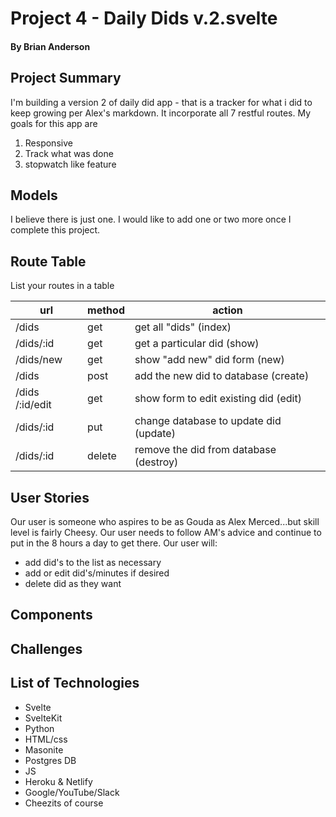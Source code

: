 # Project 4 - Daily Dids v.2.svelte
#### By Brian Anderson

## Project Summary

I'm building a version 2 of daily did app - that is a tracker for what i did to keep growing per Alex's markdown.  It incorporate all 7 restful routes.  My goals for this app are
1. Responsive 
2. Track what was done
3. stopwatch like feature

## Models

I believe there is just one.  I would like to add one or two more once I complete this project.

## Route Table

List your routes in a table

| url | method | action |
|-----|--------|--------|
| /dids | get | get all "dids" (index)|
| /dids/:id | get | get a particular did (show)|
| /dids/new | get | show "add new" did form  (new)|
| /dids | post | add the new did to database (create)|
| /dids /:id/edit| get | show form to edit existing did  (edit)|
| /dids/:id | put | change database to update did (update)|
| /dids/:id | delete | remove the did from database (destroy)|

## User Stories
Our user is someone who aspires to be as Gouda as Alex Merced...but skill level is fairly Cheesy. Our user needs to follow AM's advice and continue to put in the 8 hours a day to get there.  Our user will:
- add did's to the list as necessary
- add or edit did's/minutes if desired
- delete did as they want
## Components


## Challenges

## List of Technologies
- Svelte
- SvelteKit
- Python
- HTML/css
- Masonite
- Postgres DB
- JS
- Heroku & Netlify
- Google/YouTube/Slack
- Cheezits of course
